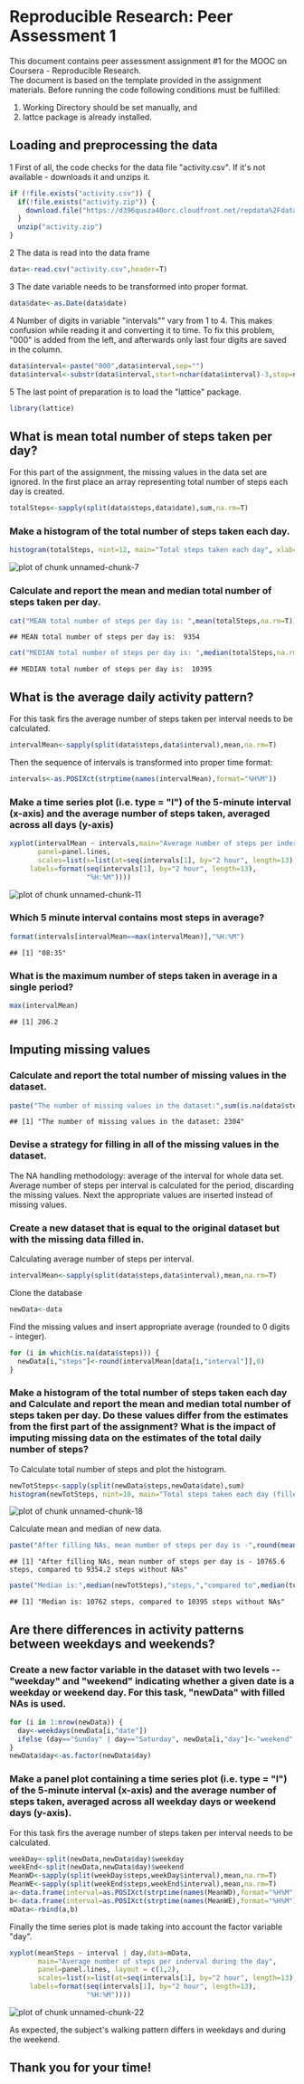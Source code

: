 # Reproducible Research: Peer Assessment 1

This document contains peer assessment assignment #1 for the MOOC on Coursera - Reproducible Research.  
The document is based on the template provided in the assignment materials.
Before running the code following conditions must be fulfilled: 
 1. Working Directory should be set manually, and
 2. lattce package is already installed.

## Loading and preprocessing the data

1 First of all, the code checks for the data file "activity.csv". If it's not available - downloads it and unzips it.

```r
if (!file.exists("activity.csv")) {
  if(!file.exists("activity.zip")) {
    download.file("https://d396qusza40orc.cloudfront.net/repdata%2Fdata%2Factivity.zip","activity.zip")
  }
  unzip("activity.zip")
}
```

2 The data is read into the data frame

```r
data<-read.csv("activity.csv",header=T)
```
3 The date variable needs to be transformed into proper format. 

```r
data$date<-as.Date(data$date)
```
4 Number of digits in variable "intervals"" vary from 1 to 4. This makes confusion while reading it and converting it to time. To fix this problem, "000" is added from the left, and afterwards only last four digits are saved in the column.

```r
data$interval<-paste("000",data$interval,sep="")
data$interval<-substr(data$interval,start=nchar(data$interval)-3,stop=nchar(data$interval))
```
5 The last point of preparation is to load the "lattice" package.

```r
library(lattice)
```

## What is mean total number of steps taken per day?

For this part of the assignment, the missing values in the data set are ignored.
In the first place an array representing total number of steps each day is created.

```r
totalSteps<-sapply(split(data$steps,data$date),sum,na.rm=T)
```

### Make a histogram of the total number of steps taken each day.

```r
histogram(totalSteps, nint=12, main="Total steps taken each day", xlab="Total steps taken per day", type="count")
```

![plot of chunk unnamed-chunk-7](figure/unnamed-chunk-7.png) 
  
### Calculate and report the mean and median total number of steps taken per day.

```r
cat("MEAN total number of steps per day is: ",mean(totalSteps,na.rm=T))
```

```
## MEAN total number of steps per day is:  9354
```

```r
cat("MEDIAN total number of steps per day is: ",median(totalSteps,na.rm=T))
```

```
## MEDIAN total number of steps per day is:  10395
```

## What is the average daily activity pattern?
For this task firs the average number of steps taken per interval needs to be calculated. 

```r
intervalMean<-sapply(split(data$steps,data$interval),mean,na.rm=T)
```
Then the sequence of intervals is transformed into proper time format:

```r
intervals<-as.POSIXct(strptime(names(intervalMean),format="%H%M"))
```

### Make a time series plot (i.e. type = "l") of the 5-minute interval (x-axis) and the average number of steps taken, averaged across all days (y-axis)

```r
xyplot(intervalMean ~ intervals,main="Average number of steps per inderval during the day",
       panel=panel.lines,
       scales=list(x=list(at=seq(intervals[1], by="2 hour", length=13), 
     labels=format(seq(intervals[1], by="2 hour", length=13),
                   "%H:%M"))))
```

![plot of chunk unnamed-chunk-11](figure/unnamed-chunk-11.png) 

### Which 5 minute interval contains most steps in average?

```r
format(intervals[intervalMean==max(intervalMean)],"%H:%M")
```

```
## [1] "08:35"
```
### What is the maximum number of steps taken in average in a single period?

```r
max(intervalMean)
```

```
## [1] 206.2
```



## Imputing missing values

### Calculate and report the total number of missing values in the dataset.


```r
paste("The number of missing values in the dataset:",sum(is.na(data$steps)))
```

```
## [1] "The number of missing values in the dataset: 2304"
```

### Devise a strategy for filling in all of the missing values in the dataset. 

The NA handling methodology: average of the interval for whole data set. Average number of steps per interval is calculated for the period, discarding the missing values. Next the appropriate values are inserted instead of missing values.

### Create a new dataset that is equal to the original dataset but with the missing data filled in.

Calculating average number of steps per interval.

```r
intervalMean<-sapply(split(data$steps,data$interval),mean,na.rm=T)
```
Clone the database

```r
newData<-data
```

Find the missing values and insert appropriate average (rounded to 0 digits - integer).

```r
for (i in which(is.na(data$steps))) {
  newData[i,"steps"]<-round(intervalMean[data[i,"interval"]],0)
}
```

### Make a histogram of the total number of steps taken each day and Calculate and report the mean and median total number of steps taken per day. Do these values differ from the estimates from the first part of the assignment? What is the impact of imputing missing data on the estimates of the total daily number of steps?

To Calculate total number of steps and plot the histogram.

```r
newTotSteps<-sapply(split(newData$steps,newData$date),sum)
histogram(newTotSteps, nint=10, main="Total steps taken each day (filled NAs)", xlab="Total steps taken per day", type="count")
```

![plot of chunk unnamed-chunk-18](figure/unnamed-chunk-18.png) 

Calculate mean and median of new data.

```r
paste("After filling NAs, mean number of steps per day is -",round(mean(newTotSteps),1),"steps,","compared to",round(mean(totalSteps),1),"steps without NAs" )
```

```
## [1] "After filling NAs, mean number of steps per day is - 10765.6 steps, compared to 9354.2 steps without NAs"
```

```r
paste("Median is:",median(newTotSteps),"steps,","compared to",median(totalSteps),"steps without NAs")
```

```
## [1] "Median is: 10762 steps, compared to 10395 steps without NAs"
```

## Are there differences in activity patterns between weekdays and weekends?

### Create a new factor variable in the dataset with two levels -- "weekday" and "weekend" indicating whether a given date is a weekday or weekend day. For this task, "newData" with filled NAs is used.

```r
for (i in 1:nrow(newData)) {
  day<-weekdays(newData[i,"date"])
  ifelse (day=="Sunday" | day=="Saturday", newData[i,"day"]<-"weekend",newData[i,"day"]<-"weekday")
}
newData$day<-as.factor(newData$day)
```
### Make a panel plot containing a time series plot (i.e. type = "l") of the 5-minute interval (x-axis) and the average number of steps taken, averaged across all weekday days or weekend days (y-axis).

For this task firs the average number of steps taken per interval needs to be calculated. 


```r
weekDay<-split(newData,newData$day)$weekday
weekEnd<-split(newData,newData$day)$weekend
MeanWD<-sapply(split(weekDay$steps,weekDay$interval),mean,na.rm=T)
MeanWE<-sapply(split(weekEnd$steps,weekEnd$interval),mean,na.rm=T)
a<-data.frame(interval=as.POSIXct(strptime(names(MeanWD),format="%H%M")),meanSteps=round(MeanWD,1),day="weekday")
b<-data.frame(interval=as.POSIXct(strptime(names(MeanWE),format="%H%M")),meanSteps=round(MeanWE,1),day="weekend")
mData<-rbind(a,b)
```
Finally the time series plot is made taking into account the factor variable "day".

```r
xyplot(meanSteps ~ interval | day,data=mData, 
       main="Average number of steps per inderval during the day",
       panel=panel.lines, layout = c(1,2),
       scales=list(x=list(at=seq(intervals[1], by="2 hour", length=13), 
     labels=format(seq(intervals[1], by="2 hour", length=13),
                   "%H:%M"))))
```

![plot of chunk unnamed-chunk-22](figure/unnamed-chunk-22.png) 

As expected, the subject's walking pattern differs in weekdays and during the weekend.

Thank you for your time!
-------------------------------------------
